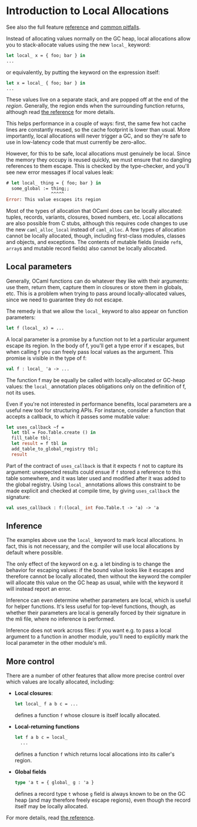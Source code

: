 # Introduction to Local Allocations

See also the full feature [reference](reference.md) and [common pitfalls](pitfalls.md).

Instead of allocating values normally on the GC heap, local
allocations allow you to stack-allocate values using the new `local_`
keyword:

```ocaml
let local_ x = { foo; bar } in
...
```

or equivalently, by putting the keyword on the expression itself:

```ocaml
let x = local_ { foo; bar } in
...
```

These values live on a separate stack, and are popped off at the end
of the _region_. Generally, the region ends when the surrounding
function returns, although read [the reference](reference.md) for more
details.

This helps performance in a couple of ways: first, the same few hot
cache lines are constantly reused, so the cache footprint is lower than
usual. More importantly, local allocations will never trigger a GC,
and so they're safe to use in low-latency code that must currently be
zero-alloc.

However, for this to be safe, local allocations must genuinely be
local. Since the memory they occupy is reused quickly, we must ensure
that no dangling references to them escape. This is checked by the
type-checker, and you'll see new error messages if local values leak:

```ocaml
# let local_ thing = { foo; bar } in
  some_global := thing;;
                 ^^^^^
Error: This value escapes its region
```

Most of the types of allocation that OCaml does can be locally
allocated: tuples, records, variants, closures, boxed numbers,
etc. Local allocations are also possible from C stubs, although this
requires code changes to use the new `caml_alloc_local` instead of
`caml_alloc`. A few types of allocation cannot be locally allocated,
though, including first-class modules, classes and objects, and
exceptions. The contents of mutable fields (inside `ref`s, `array`s
and mutable record fields) also cannot be locally allocated.


## Local parameters

Generally, OCaml functions can do whatever they like with their
arguments: use them, return them, capture them in closures or store
them in globals, etc. This is a problem when trying to pass around
locally-allocated values, since we need to guarantee they do not
escape.

The remedy is that we allow the `local_` keyword to also appear on
function parameters:

```ocaml
let f (local_ x) = ...
```

A local parameter is a promise by a function not to let a particular
argument escape its region. In the body of f, you'll get a type error
if x escapes, but when calling f you can freely pass local values as
the argument. This promise is visible in the type of f:

```ocaml
val f : local_ 'a -> ...
```

The function f may be equally be called with locally-allocated or
GC-heap values: the `local_` annotation places obligations only on the
definition of f, not its uses.

Even if you're not interested in performance benefits, local
parameters are a useful new tool for structuring APIs. For instance,
consider a function that accepts a callback, to which it passes some
mutable value:

```ocaml
let uses_callback ~f =
  let tbl = Foo.Table.create () in
  fill_table tbl;
  let result = f tbl in
  add_table_to_global_registry tbl;
  result
```

Part of the contract of `uses_callback` is that it expects `f` not to
capture its argument: unexpected results could ensue if `f` stored a
reference to this table somewhere, and it was later used and modified
after it was added to the global registry. Using `local_`
annotations allows this constraint to be made explicit and checked at
compile time, by giving `uses_callback` the signature:

```ocaml
val uses_callback : f:(local_ int Foo.Table.t -> 'a) -> 'a
```

## Inference

The examples above use the `local_` keyword to mark local
allocations. In fact, this is not necessary, and the compiler will use
local allocations by default where possible.

The only effect of the keyword on e.g. a let binding is to change the
behavior for escaping values: if the bound value looks like it escapes
and therefore cannot be locally allocated, then without the keyword
the compiler will allocate this value on the GC heap as usual, while
with the keyword it will instead report an error.

Inference can even determine whether parameters are local, which is
useful for helper functions. It's less useful for top-level functions,
though, as whether their parameters are local is generally forced by
their signature in the mli file, where no inference is performed.

Inference does not work across files: if you want e.g. to pass a local
argument to a function in another module, you'll need to explicitly
mark the local parameter in the other module's mli.




## More control

There are a number of other features that allow more precise control
over which values are locally allocated, including:

  - **Local closures**:

    ```ocaml
    let local_ f a b c = ...
    ```

    defines a function `f` whose closure is itself locally allocated.

  - **Local-returning functions**

    ```ocaml
    let f a b c = local_
      ...
    ```

    defines a function `f` which returns local allocations into its
    caller's region.

  - **Global fields**

    ```ocaml
    type 'a t = { global_ g : 'a }
    ```

    defines a record type `t` whose `g` field is always known to be on
    the GC heap (and may therefore freely escape regions), even though
    the record itself may be locally allocated.

For more details, read [the reference](./reference.md).
